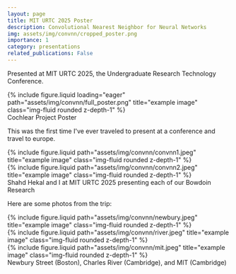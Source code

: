 ```yaml
---
layout: page
title: MIT URTC 2025 Poster
description: Convolutional Nearest Neighbor for Neural Networks
img: assets/img/convnn/cropped_poster.png
importance: 1
category: presentations
related_publications: False
---
```


Presented at MIT URTC 2025, the Undergraduate Research Technology Conference.

<div class="row">
    <div class="col-sm mt-3 mt-md-0">
        {% include figure.liquid loading="eager" path="assets/img/convnn/full_poster.png" title="example image" class="img-fluid rounded z-depth-1" %}
    </div>
</div>
<div class="caption">
    Cochlear Project Poster 
</div>

This was the first time I've ever traveled to present at a conference and travel to europe. 

<div class="row justify-content-sm-center">
    <div class="col-sm-7 mt-3 mt-md-0">
        {% include figure.liquid path="assets/img/convnn/convnn1.jpeg" title="example image" class="img-fluid rounded z-depth-1" %}
    </div>
    <div class="col-sm-4 mt-3 mt-md-0">
        {% include figure.liquid path="assets/img/convnn/convnn2.jpeg" title="example image" class="img-fluid rounded z-depth-1" %}
    </div>
</div>
<div class="caption">
    Shahd Hekal and I at MIT URTC 2025 presenting each of our Bowdoin Research
</div>

Here are some photos from the trip: 
<div class="row justify-content-sm-center">
    <div class="col-sm-4 mt-3 mt-md-0">
        {% include figure.liquid path="assets/img/convnn/newbury.jpeg" title="example image" class="img-fluid rounded z-depth-1" %}
    </div>
    <div class="col-sm-4 mt-3 mt-md-0">
        {% include figure.liquid path="assets/img/convnn/river.jpeg" title="example image" class="img-fluid rounded z-depth-1" %}
    </div>
    <div class="col-sm-4 mt-3 mt-md-0">
        {% include figure.liquid path="assets/img/convnn/mit.jpeg" title="example image" class="img-fluid rounded z-depth-1" %}
    </div>
</div>
<div class="caption">
    Newbury Street (Boston), Charles River (Cambridge), and MIT (Cambridge)
</div>
